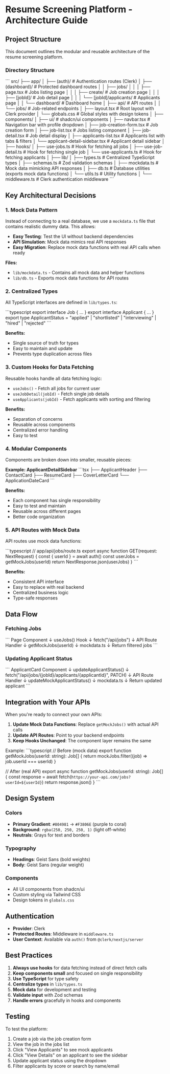 # Resume Screening Platform - Architecture Guide

## Project Structure

This document outlines the modular and reusable architecture of the resume screening platform.

### Directory Structure

\`\`\`
src/
├── app/
│   ├── (auth)/                 # Authentication routes (Clerk)
│   ├── (dashboard)/            # Protected dashboard routes
│   │   ├── jobs/
│   │   │   ├── page.tsx        # Jobs listing page
│   │   │   ├── create/         # Job creation page
│   │   │   ├── [jobId]/        # Job detail page
│   │   │   └── [jobId]/applicants/  # Applicants page
│   │   └── dashboard/          # Dashboard home
│   ├── api/                    # API routes
│   │   └── jobs/               # Job-related endpoints
│   ├── layout.tsx              # Root layout with Clerk provider
│   └── globals.css             # Global styles with design tokens
│
├── components/
│   ├── ui/                     # shadcn/ui components
│   ├── navbar.tsx              # Navigation bar with profile dropdown
│   ├── job-creation-form.tsx   # Job creation form
│   ├── job-list.tsx            # Jobs listing component
│   ├── job-detail.tsx          # Job detail display
│   ├── applicants-list.tsx     # Applicants list with tabs & filters
│   └── applicant-detail-sidebar.tsx  # Applicant detail sidebar
│
├── hooks/
│   ├── use-jobs.ts             # Hook for fetching all jobs
│   ├── use-job-detail.ts       # Hook for fetching single job
│   └── use-applicants.ts       # Hook for fetching applicants
│
├── lib/
│   ├── types.ts                # Centralized TypeScript types
│   ├── schemas.ts              # Zod validation schemas
│   ├── mockdata.ts             # Mock data mimicking API responses
│   ├── db.ts                   # Database utilities (exports mock data functions)
│   └── utils.ts                # Utility functions
│
└── middleware.ts               # Clerk authentication middleware
\`\`\`

## Key Architectural Decisions

### 1. Mock Data Pattern

Instead of connecting to a real database, we use a `mockdata.ts` file that contains realistic dummy data. This allows:

- **Easy Testing**: Test the UI without backend dependencies
- **API Simulation**: Mock data mimics real API responses
- **Easy Migration**: Replace mock data functions with real API calls when ready

**Files:**
- `lib/mockdata.ts` - Contains all mock data and helper functions
- `lib/db.ts` - Exports mock data functions for API routes

### 2. Centralized Types

All TypeScript interfaces are defined in `lib/types.ts`:

\`\`\`typescript
export interface Job { ... }
export interface Applicant { ... }
export type ApplicantStatus = "applied" | "shortlisted" | "interviewing" | "hired" | "rejected"
\`\`\`

**Benefits:**
- Single source of truth for types
- Easy to maintain and update
- Prevents type duplication across files

### 3. Custom Hooks for Data Fetching

Reusable hooks handle all data fetching logic:

- `useJobs()` - Fetch all jobs for current user
- `useJobDetail(jobId)` - Fetch single job details
- `useApplicants(jobId)` - Fetch applicants with sorting and filtering

**Benefits:**
- Separation of concerns
- Reusable across components
- Centralized error handling
- Easy to test

### 4. Modular Components

Components are broken down into smaller, reusable pieces:

**Example: ApplicantDetailSidebar**
\`\`\`tsx
<ApplicantDetailSidebar>
  ├── ApplicantHeader
  ├── ContactCard
  ├── ResumeCard
  ├── CoverLetterCard
  └── ApplicationDateCard
\`\`\`

**Benefits:**
- Each component has single responsibility
- Easy to test and maintain
- Reusable across different pages
- Better code organization

### 5. API Routes with Mock Data

API routes use mock data functions:

\`\`\`typescript
// app/api/jobs/route.ts
export async function GET(request: NextRequest) {
  const { userId } = await auth()
  const userJobs = getMockJobs(userId)
  return NextResponse.json(userJobs)
}
\`\`\`

**Benefits:**
- Consistent API interface
- Easy to replace with real backend
- Centralized business logic
- Type-safe responses

## Data Flow

### Fetching Jobs

\`\`\`
Page Component
    ↓
useJobs() Hook
    ↓
fetch("/api/jobs")
    ↓
API Route Handler
    ↓
getMockJobs(userId)
    ↓
mockdata.ts
    ↓
Return filtered jobs
\`\`\`

### Updating Applicant Status

\`\`\`
ApplicantCard Component
    ↓
updateApplicantStatus()
    ↓
fetch("/api/jobs/{jobId}/applicants/{applicantId}", PATCH)
    ↓
API Route Handler
    ↓
updateMockApplicantStatus()
    ↓
mockdata.ts
    ↓
Return updated applicant
\`\`\`

## Integration with Your APIs

When you're ready to connect your own APIs:

1. **Update Mock Data Functions**: Replace `getMockJobs()` with actual API calls
2. **Update API Routes**: Point to your backend endpoints
3. **Keep Hooks Unchanged**: The component layer remains the same

Example:
\`\`\`typescript
// Before (mock data)
export function getMockJobs(userId: string): Job[] {
  return mockJobs.filter((job) => job.userId === userId)
}

// After (real API)
export async function getMockJobs(userId: string): Job[] {
  const response = await fetch(`https://your-api.com/jobs?userId=${userId}`)
  return response.json()
}
\`\`\`

## Design System

### Colors
- **Primary Gradient**: `#804981` → `#F3806E` (purple to coral)
- **Background**: `rgba(250, 250, 250, 1)` (light off-white)
- **Neutrals**: Grays for text and borders

### Typography
- **Headings**: Geist Sans (bold weights)
- **Body**: Geist Sans (regular weight)

### Components
- All UI components from shadcn/ui
- Custom styling via Tailwind CSS
- Design tokens in `globals.css`

## Authentication

- **Provider**: Clerk
- **Protected Routes**: Middleware in `middleware.ts`
- **User Context**: Available via `auth()` from `@clerk/nextjs/server`

## Best Practices

1. **Always use hooks** for data fetching instead of direct fetch calls
2. **Keep components small** and focused on single responsibility
3. **Use TypeScript** for type safety
4. **Centralize types** in `lib/types.ts`
5. **Mock data** for development and testing
6. **Validate input** with Zod schemas
7. **Handle errors** gracefully in hooks and components

## Testing

To test the platform:

1. Create a job via the job creation form
2. View the job in the jobs list
3. Click "View Applicants" to see mock applicants
4. Click "View Details" on an applicant to see the sidebar
5. Update applicant status using the dropdown
6. Filter applicants by score or search by name/email
